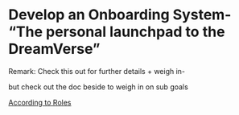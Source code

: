 # Develop an Onboarding System- “The personal launchpad to the DreamVerse”

Remark: Check this out for further details + weigh in-

but check out the doc beside to weigh in on sub goals

[According to Roles](Develop%20an%20Onboarding%20System-%20%E2%80%9CThe%20personal%20launch%20272a1522b02e4f6ebf1fefc74a845b8b/According%20to%20Roles%20216b0bd34d3b478ab47882a14ef4daaf.csv)